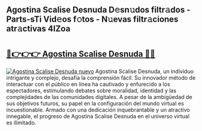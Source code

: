 ## Agostina Scalise Desnuda D𝚎sn𝚞dos filtr𝚊dos - Parts-sTi Vid𝚎os f𝚘tos - N𝚞evas filtr𝚊ciones atr𝚊ctivas 4IZoa

# <h2><a href="http://mb358y8.tromn.icu/?c=Agostina+Scalise+Desnuda">🔗👉👉👉 Agostina Scalise Desnuda 🔗🔗</a></h2>

[![Agostina Scalise Desnuda nuevo](https://i.imgur.com/pEAQMta.gif)](http://mb358y8.tromn.icu/?c=Agostina+Scalise+Desnuda)
Agostina Scalise Desnuda, un individuo intrigante y complejo, desafía la comprensión fácil. Su innovador método de interactuar con el público en línea ha cautivado y enfurecido a los espectadores, estimulando debates sobre moralidad, identidad y las complejidades de las comunidades digitales. A pesar de la ambigüedad de sus objetivos futuros, su papel en la configuración del mundo virtual es incuestionable. Armado con una dedicación inquebrantable y un atractivo innegable, el progreso de Agostina Scalise Desnuda en el universo virtual es ilimitado.

